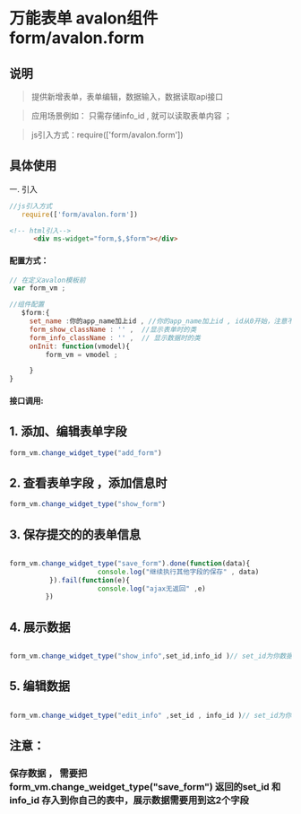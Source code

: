 # 万能表单 avalon组件  form/avalon.form

## 说明

  > 提供新增表单，表单编辑，数据输入，数据读取api接口

  > 应用场景例如： 只需存储info_id , 就可以读取表单内容  ；

  > js引入方式：require(['form/avalon.form'])

## 具体使用

一. 引入
````js
//js引入方式
   require(['form/avalon.form'])
````
````html
<!-- html引入-->
      <div ms-widget="form,$,$form"></div>
````
#### 配置方式：
````js
// 在定义avalon模板前 
 var form_vm ;

//组件配置
   $form:{
     set_name :你的app_name加上id , //你的app_name加上id , id从0开始，注意不能重复，一旦定义后不能修改
     form_show_className : '' ,  //显示表单时的类
     form_info_className : '' ,  // 显示数据时的类
     onInit: function(vmodel){
         form_vm = vmodel ;

     }
}
````
#### 接口调用:

## 1. 添加、编辑表单字段
````js
form_vm.change_widget_type("add_form") 

````

## 2. 查看表单字段 ，添加信息时
````js
form_vm.change_widget_type("show_form") 

````

## 3. 保存提交的的表单信息
````js

form_vm.change_widget_type("save_form").done(function(data){
                      console.log("继续执行其他字段的保存" , data)
          }).fail(function(e){
                      console.log("ajax无返回" ,e) 
         })


````

## 4. 展示数据
````js

form_vm.change_widget_type("show_info",set_id,info_id )// set_id为你数据库存的的万能表单的表单的id ， info_id为数据的id ; 

````

## 5. 编辑数据
````js

form_vm.change_widget_type("edit_info" ,set_id , info_id )// set_id为你数据库存的的万能表单的表单的id ， info_id为数据的id ; 

````
##  注意：

###  保存数据 ， 需要把 form_vm.change_weidget_type("save_form") 返回的set_id 和info_id 存入到你自己的表中，展示数据需要用到这2个字段
